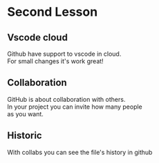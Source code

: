 # Second Lesson

## Vscode cloud

Github have support to vscode in cloud.  
For small changes it's work great!

## Collaboration

GitHub is about collaboration with others.  
In your project you can invite how many people  
as you want.

##  Historic

With collabs you can see the file's history in github